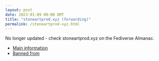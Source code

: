 ```yaml
---
layout: post
date: 2023-01-09 00:00 GMT
title: "stoneartprod.xyz (forwarding)"
permalink: /stoneartprod-xyz.html
---
```


No longer updated - check stoneartprod.xyz on the Fediverse Almanac.

* [Main information](https://www.fediversealmanac.com/api/v1/instances/stoneartprod.xyz)
* [Banned from](https://www.fediversealmanac.com/api/v1/instances/stoneartprod.xyz/banned_from)

